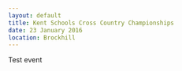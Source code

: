 ```yaml
---
layout: default
title: Kent Schools Cross Country Championships
date: 23 January 2016
location: Brockhill
---
```


Test event
